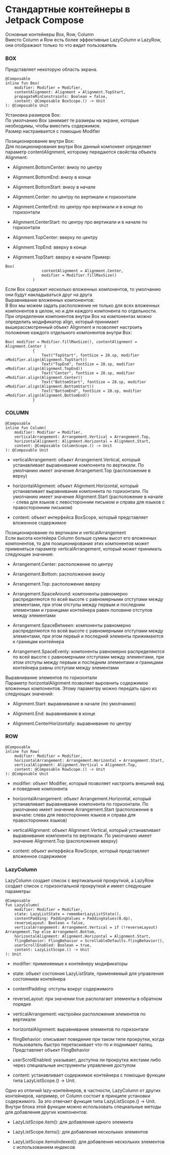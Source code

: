 # Стандартные контейнеры в Jetpack Compose  
Основные контейнеры Box, Row, Column  
Вместо Column и Row есть более эффективные LazyColumn и LazyRow, они отображают только то что видит пользователь  
### BOX  
Представляет некоторую область экрана.  
```
@Composable
inline fun Box(
    modifier: Modifier = Modifier,
    contentAlignment: Alignment = Alignment.TopStart,
    propagateMinConstraints: Boolean = false,
    content: @Composable BoxScope.() -> Unit
): @Composable Unit
```
Установка размеров Box:  
По умолчанию Box занимает те размеры на экране, которые необходимы, чтобы вместить содержимое.  
Размер настраивается с помощью Modifier  
  
Позиционирование внутри Box:  
Для позиционирования внутри Box данный компонент определяет параметр contentAlignment, которому передаются свойства объекта Alignment:  
- Alignment.BottomCenter: внизу по центру

- Alignment.BottomEnd: внизу в конце

- Alignment.BottomStart: внизу в начале

- Alignment.Center: по центру по вертикали и горизонтали

- Alignment.CenterEnd: по центру про вертикали и в конце по горизонтали

- Alignment.CenterStart: по центру про вертикали и в начале по горизонтали

- Alignment.TopCenter: вверху по центру

- Alignment.TopEnd: вверху в конце

- Alignment.TopStart: вверху в начале
Пример:
```
Box(
                contentAlignment = Alignment.Center,
                modifier = Modifier.fillMaxSize()
            )
```

Если Box содержит несколько вложенных компонентов, то умолчанию они будут накладываться друг на друга  
Выравнивание вложенных компонентов:  
В Box мы можем задать расположение не только для всех вложенных компонентов в целом, но и для каждого компонента по отдельности. При определении компонентов внутри Box на компонентах можно определить модификатор align, который принимает вышерассмотренный объект Alignment и позволяет настроить положение каждого отдельного компонентов внутри Box:  
```
Box( modifier = Modifier.fillMaxSize(), contentAlignment = Alignment.Center )
            {
                Text("TopStart", fontSize = 28.sp, modifier =Modifier.align(Alignment.TopStart))
                Text("TopEnd", fontSize = 28.sp, modifier =Modifier.align(Alignment.TopEnd))
                Text("Center", fontSize = 28.sp, modifier =Modifier.align(Alignment.Center))
                Text("BottomStart", fontSize = 28.sp, modifier =Modifier.align(Alignment.BottomStart))
                Text("BottomEnd", fontSize = 28.sp, modifier =Modifier.align(Alignment.BottomEnd))
            }
```

### COLUMN  
```
@Composable
inline fun Column(
    modifier: Modifier = Modifier,
    verticalArrangement: Arrangement.Vertical = Arrangement.Top,
    horizontalAlignment: Alignment.Horizontal = Alignment.Start,
    content: @Composable ColumnScope.() -> Unit
): @Composable Unit
```
- verticalArrangement: объект Arrangement.Vertical, который устанавливает выравнивание компонента по вертикали. По умолчанию имеет значение Arrangement.Top (расположение в верху)

- horizontalAlignment: объект Alignment.Horizontal, который устанавливает выравнивание компонента по горизонтали. По умолчанию имеет значение Alignment.Start (расположение в начале - слева для языков с левосторонним письмом и справа для языков с правосторонним письмом)

- content: объект интерфейса BoxScope, который представляет вложенное содержимое
    
Позиционирование по вертикали и verticalArrangement  
Если высота контейера Column больше суммы высот его вложенных компонентов, то для позиционирования этих компонентов может применяться параметр verticalArrangement, который может принимать следующие значения:  

- Arrangement.Center: расположение по центру

- Arrangement.Bottom: расположение внизу

- Arrangement.Top: расположение вверху

- Arrangement.SpaceAround: компоненты равномерно распределяются по всей высоте с равномерными отступами между элементами, при этом отступы между первым и последним элементами и границами контейнера равен половине отступов между элементами
 - Arrangement.SpaceBetween: компоненты равномерно распределяются по всей высоте с равномерными отступами между элементами, при этом первый и последний элементы прижимаются к границам контейнера

- Arrangement.SpaceEvenly: компоненты равномерно распределяются по всей высоте с равномерными отступами между элементами, при этом отступы между первым и последним элементами и границами контейнера равны отступам между элементами

Выравнивание элементов по горизонтали  
Параметр horizontalAlignment позволяет выровнить содержимое вложенных компонентов. Этому параметру можно передать одно из следующих значений:

- Alignment.Start: выравнивание в начале (по умолчанию)

- Alignment.End: выравнивание в конце

- Alignment.CenterHorizontally: выравнивание по центру


### ROW  
```
@Composable
inline fun Row(
    modifier: Modifier = Modifier,
    horizontalArrangement: Arrangement.Horizontal = Arrangement.Start,
    verticalAlignment: Alignment.Vertical = Alignment.Top,
    content: @Composable RowScope.() -> Unit
): @Composable Unit
```
- modifier: объект Modifier, который позволяет настроить внешний вид и поведение компонента

- horizontalArrangement: объект Arrangement.Horizontal, который устанавливает выравнивание компонента по горизонтали. По умолчанию имеет значение Arrangement.Start (расположение в вначале: слева для левосторонних языков и справа для правосторонних языков)

- verticalAlignment: объект Alignment.Vertical, который устанавливает выравнивание компонента по вертикали. По умолчанию имеет значение Alignment.Top (расположение вверху)

- content: объект интерфейса RowScope, который представляет вложенное содержимое



### LazyColumn  
LazyColumn создает список с вертикальной прокруткой, а LazyRow создает список с горизонтальной прокруткой и имеет следующие параметры:
```
@Composable
fun LazyColumn(
    modifier: Modifier = Modifier,
    state: LazyListState = rememberLazyListState(),
    contentPadding: PaddingValues = PaddingValues(0.dp),
    reverseLayout: Boolean = false,
    verticalArrangement: Arrangement.Vertical = if (!reverseLayout) Arrangement.Top else Arrangement.Bottom,
    horizontalAlignment: Alignment.Horizontal = Alignment.Start,
    flingBehavior: FlingBehavior = ScrollableDefaults.flingBehavior(),
    userScrollEnabled: Boolean = true,
    content: LazyListScope.() -> Unit
): Unit
```
- modifier: применяемые к контейнеру модификаторы

- state: объект состояния LazyListState, применяемый для управления состоянием контейнера

- contentPadding: отступы вокруг содержимого

- reverseLayout: при значении true располагает элементы в обратном порядке

- verticalArrangement: настройки расположения элементов по вертикали

- horizontalAlignment: выравнивание элементов по горизонтали

- flingBehavior: описывает поведение при таком типе прокрутки, когда пользователь быстро перетаскивает что-то и поднимает палец. Представляет объект FlingBehavior

- userScrollEnabled: указывает, доступна ли прокрутка жестами либо через специальные инструменты управления доступом

- content: устанавливает содержимое контейнера с помощью функции типа LazyListScope.() -> Unit.

Одно из отличий lazy-контейнеров, в частности, LazyColumn от других контейнеров, например, от Column состоит в принципе установки содержимого. За это отвечает функция типа LazyListScope.() -> Unit. Внутри блока этой функции можно использовать специальные методы для добавления других компонентов:  

- LazyListScope.item(): для добавления одного элемента  

- LazyListScope.items(): для добавления нескольких элементов

- LazyListScope.itemsIndexed(): для добавления нескольких элементов с использованием индексов
